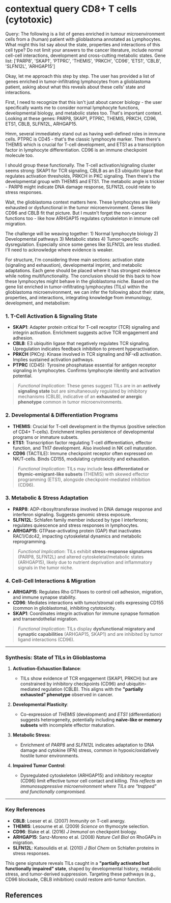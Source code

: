 # contextual query CD8+ T cells (cytotoxic)

Query: The following is a list of genes enriched in tumour microenvironment cells from a (human) patient with glioblastoma  annotated as Lymphocytes.  What might this list say about the state, properties and interactions of this cell type?  Do not limit your answers to the cancer literature,  include normal cell-cell interactions, development and cross-cutting metabolic states.  Gene list: ['PARP8', 'SKAP1', 'PTPRC', 'THEMIS', 'PRKCH', 'CD96', 'ETS1', 'CBLB', 'SLFN12L', 'ARHGAP15']

<think>
Okay, let me approach this step by step. The user has provided a list of genes enriched in tumor-infiltrating lymphocytes from a glioblastoma patient, asking about what this reveals about these cells' state and interactions. 

First, I need to recognize that this isn't just about cancer biology - the user specifically wants me to consider normal lymphocyte functions, developmental biology, and metabolic states too. That's important context. Looking at these genes: PARP8, SKAP1, PTPRC, THEMIS, PRKCH, CD96, ETS1, CBLB, SLFN12L, ARHGAP15. 

Hmm, several immediately stand out as having well-defined roles in immune cells. PTPRC is CD45 - that's the classic lymphocyte marker. Then there's THEMIS which is crucial for T-cell development, and ETS1 as a transcription factor in lymphocyte differentiation. CD96 is an immune checkpoint molecule too. 

I should group these functionally. The T-cell activation/signaling cluster seems strong: SKAP1 for TCR signaling, CBLB as an E3 ubiquitin ligase that regulates activation thresholds, PRKCH in PKC signaling. Then there's the developmental group with THEMIS and ETS1. The metabolic angle is trickier - PARP8 might indicate DNA damage response, SLFN12L could relate to stress responses. 

Wait, the glioblastoma context matters here. These lymphocytes are likely exhausted or dysfunctional in the tumor microenvironment. Genes like CD96 and CBLB fit that picture. But I mustn't forget the non-cancer functions too - like how ARHGAP15 regulates cytoskeleton in immune cell migration. 

The challenge will be weaving together: 1) Normal lymphocyte biology 2) Developmental pathways 3) Metabolic states 4) Tumor-specific dysregulation. Especially since some genes like SLFN12L are less studied. I'll need to acknowledge where evidence is weaker. 

For structure, I'm considering three main sections: activation state (signaling and exhaustion), developmental imprint, and metabolic adaptations. Each gene should be placed where it has strongest evidence while noting multifunctionality. The conclusion should tie this back to how these lymphocytes might behave in the glioblastoma niche.
</think>
Based on the gene list enriched in tumor-infiltrating lymphocytes (TILs) within the glioblastoma microenvironment, we can infer the following about their state, properties, and interactions, integrating knowledge from immunology, development, and metabolism:

### 1. **T-Cell Activation & Signaling State**
   - **SKAP1**: Adapter protein critical for T-cell receptor (TCR) signaling and integrin activation. Enrichment suggests active TCR engagement and adhesion.
   - **CBLB**: E3 ubiquitin ligase that negatively regulates TCR signaling. Upregulation indicates feedback inhibition to prevent hyperactivation.
   - **PRKCH** (PKCη): Kinase involved in TCR signaling and NF-κB activation. Implies sustained activation pathways.
   - **PTPRC** (CD45): Tyrosine phosphatase essential for antigen receptor signaling in lymphocytes. Confirms lymphocyte identity and activation potential.

> *Functional Implication*: These genes suggest TILs are in an **actively signaling state** but are simultaneously regulated by inhibitory mechanisms (CBLB), indicative of an **exhausted or anergic phenotype** common in tumor microenvironments.

### 2. **Developmental & Differentiation Programs**
   - **THEMIS**: Crucial for T-cell development in the thymus (positive selection of CD4+ T-cells). Enrichment implies persistence of developmental programs or immature subsets.
   - **ETS1**: Transcription factor regulating T-cell differentiation, effector function, and Th17 development. Also involved in NK cell maturation.
   - **CD96** (TACTILE): Immune checkpoint receptor often expressed on NK/T-cells. Binds CD155, modulating cytotoxicity and exhaustion.

> *Functional Implication*: TILs may include **less differentiated or thymic-emigrant-like subsets** (THEMIS) with skewed effector programming (ETS1), alongside checkpoint-mediated inhibition (CD96).

### 3. **Metabolic & Stress Adaptation**
   - **PARP8**: ADP-ribosyltransferase involved in DNA damage response and interferon signaling. Suggests genomic stress exposure.
   - **SLFN12L**: Schlafen family member induced by type I interferons; regulates quiescence and stress responses in lymphocytes.
   - **ARHGAP15**: GTPase-activating protein (GAP) that inactivates RAC1/Cdc42, impacting cytoskeletal dynamics and metabolic reprogramming.

> *Functional Implication*: TILs exhibit **stress-response signatures** (PARP8, SLFN12L) and altered cytoskeletal/metabolic states (ARHGAP15), likely due to nutrient deprivation and inflammatory signals in the tumor niche.

### 4. **Cell-Cell Interactions & Migration**
   - **ARHGAP15**: Regulates Rho GTPases to control cell adhesion, migration, and immune synapse stability.
   - **CD96**: Mediates interactions with tumor/stromal cells expressing CD155 (common in glioblastoma), inhibiting cytotoxicity.
   - **SKAP1**: Coordinates integrin activation for immune synapse formation and transendothelial migration.

> *Functional Implication*: TILs display **dysfunctional migratory and synaptic capabilities** (ARHGAP15, SKAP1) and are inhibited by tumor ligand interactions (CD96).

---

### **Synthesis: State of TILs in Glioblastoma**
1. **Activation-Exhaustion Balance**: 
   - TILs show evidence of TCR engagement (SKAP1, PRKCH) but are constrained by inhibitory checkpoints (CD96) and ubiquitin-mediated regulation (CBLB). This aligns with the **"partially exhausted" phenotype** observed in cancer.

2. **Developmental Plasticity**: 
   - Co-expression of *THEMIS* (development) and *ETS1* (differentiation) suggests heterogeneity, potentially including **naïve-like or memory subsets** with incomplete effector maturation.

3. **Metabolic Stress**: 
   - Enrichment of *PARP8* and *SLFN12L* indicates adaptation to DNA damage and cytokine (IFN) stress, common in hypoxic/oxidatively hostile tumor environments.

4. **Impaired Tumor Control**: 
   - Dysregulated cytoskeleton (ARHGAP15) and inhibitory receptor (CD96) limit effective tumor cell contact and killing. *This reflects an immunosuppressive microenvironment where TILs are "trapped" and functionally compromised.*

---

### **Key References**
- **CBLB**: Loeser et al. (2007) *Immunity* on T-cell anergy.  
- **THEMIS**: Lesourne et al. (2009) *Science* on thymocyte selection.  
- **CD96**: Blake et al. (2016) *J Immunol* on checkpoint biology.  
- **ARHGAP15**: Sanz-Moreno et al. (2008) *Nature Cell Biol* on RhoGAPs in migration.  
- **SLFN12L**: Katsoulidis et al. (2010) *J Biol Chem* on Schlafen proteins in stress responses.

This gene signature reveals TILs caught in a **"partially activated but functionally impaired" state**, shaped by developmental history, metabolic stress, and tumor-derived suppression. Targeting these pathways (e.g., CD96 blockade, CBLB inhibition) could restore anti-tumor function.



## References
